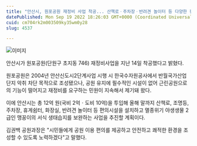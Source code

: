 ```yaml
---
title: "안산시, 원포공원 재정비 사업 착공... 산책로ㆍ주차장ㆍ반려견 놀이터 등 다양한 편의시설 확충"
datePublished: Mon Sep 19 2022 18:26:03 GMT+0000 (Coordinated Universal Time)
cuid: cm704rk2m003509ky35wm0y28
slug: 4537

---
```



![이미지](https://cdn.hashnode.com/res/hashnode/image/upload/v1739257088951/317524c8-b758-4cce-b09d-96d6a7acc1d6.png)

안산시가 원포공원(단원구 초지동 746) 재정비사업을 지난 14일 착공했다고 밝혔다.

원포공원은 2004년 안산신도시2단계사업 시행 시 한국수자원공사에서 반월국가산업단지 악취 차단 목적으로 조성됐으나, 공원 유지에 필수적인 시설이 없어 근린공원으로의 기능이 떨어지고 재정비를 요구하는 민원이 지속해서 제기돼 왔다.

이에 안산시는 총 12억 원(국비 2억ㆍ도비 10억)을 투입해 올해 말까지 산책로, 조명등, 주차장, 휴게쉼터, 화장실, 반려견 놀이터 등 편의시설을 설치하고 멸종위기 야생생물 2급인 맹꽁이의 서식 생태습지를 보완하는 사업을 추진할 계획이다.

김권백 공원과장은 "시민들에게 공원 이용 편의를 제공하고 안전하고 쾌적한 환경을 조성할 수 있도록 노력하겠다"고 말했다.
